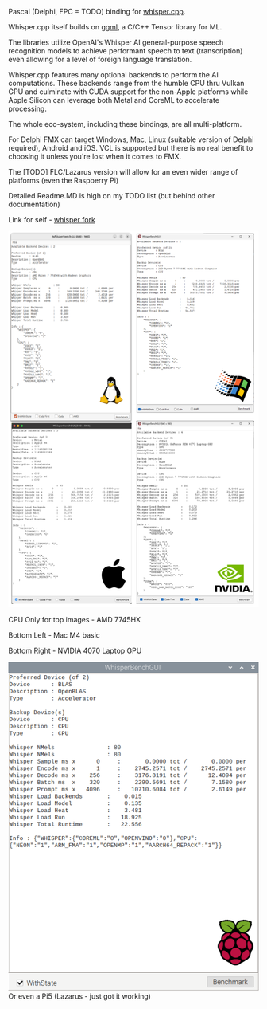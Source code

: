 Pascal (Delphi, FPC = TODO) binding for [whisper.cpp](https://github.com/ggml-org/whisper.cpp).

Whisper.cpp itself builds on [ggml](https://github.com/ggml-org/ggml), a C/C++ Tensor library for ML.

The libraries utilize OpenAI's Whisper AI general-purpose speech recognition models to achieve performant speech to text (transcription) even allowing for a level of foreign language translation.

Whisper.cpp features many optional backends to perform the AI computations. These backends range from the humble CPU thru Vulkan GPU and culminate with CUDA support for the non-Apple platforms while Apple Silicon can leverage both Metal and CoreML to accelerate processing.

The whole eco-system, including these bindings, are all multi-platform.

For Delphi FMX can target Windows, Mac, Linux (suitable version of Delphi required), Android and iOS. VCL is supported but there is no real benefit to choosing it unless you're lost when it comes to FMX.

The [TODO] FLC/Lazarus version will allow for an even wider range of platforms (even the Raspberry Pi)

Detailed Readme.MD is high on my TODO list (but behind other documentation)



Link for self - [whisper fork](https://github.com/WhisperBooks/whisper.cpp)

![Some Tests](img/comparison.png)

CPU Only for top images - AMD 7745HX

Bottom Left - Mac M4 basic

Bottom Right - NVIDIA 4070 Laptop GPU

![Some More Tests](img/pi5.png)
Or even a Pi5 (Lazarus - just got it working)
